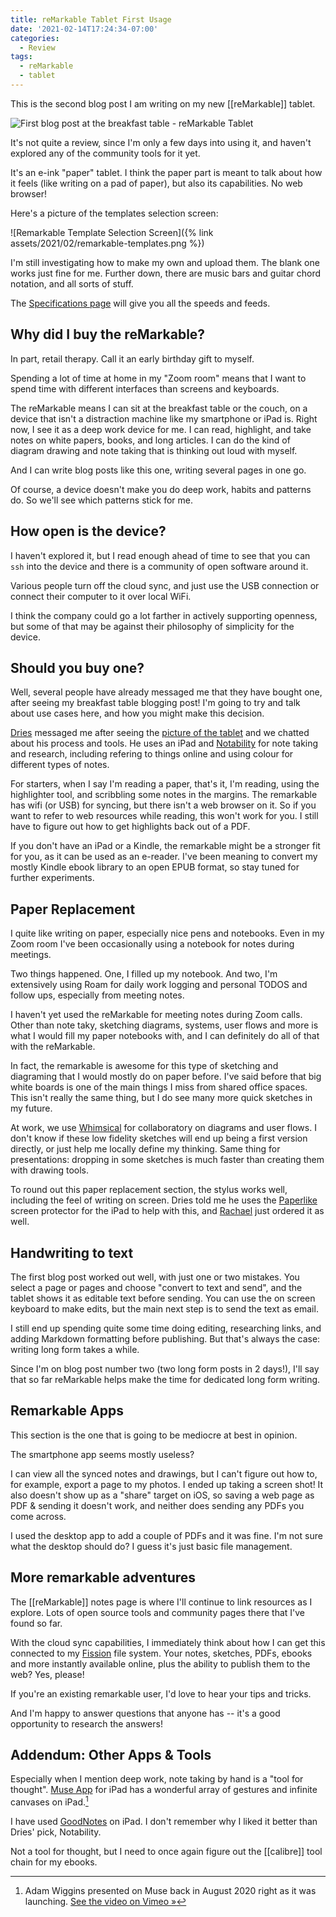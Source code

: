 ```yaml
---
title: reMarkable Tablet First Usage
date: '2021-02-14T17:24:34-07:00'
categories:
  - Review
tags:
  - reMarkable
  - tablet
---
```

This is the second blog post I am writing on my new [[reMarkable]] tablet. 

![First blog post at the breakfast table - reMarkable Tablet](https://blog.bmannconsulting.com/uploads/2021/850c830ed2.jpg)

It's not quite a review, since I'm only a few days into using it, and haven't explored any of the community tools for it yet.

It's an e-ink "paper" tablet. I think the paper part is meant to talk about how it feels (like writing on a pad of paper), but also its capabilities. No web browser!

Here's a picture of the templates selection screen:

![Remarkable Template Selection Screen]({% link assets/2021/02/remarkable-templates.png %})

I'm still investigating how to make my own and upload them. The blank one works just fine for me. Further down, there are music bars and guitar chord notation, and all sorts of stuff.

The [Specifications page](https://remarkable.com/#Specifications) will give you all the speeds and feeds.
 
## Why did I buy the reMarkable?

In part, retail therapy. Call it an early birthday gift to myself. 

Spending a lot of time at home in my "Zoom room" means that I want to spend time with different interfaces than screens and keyboards.

The reMarkable means I can sit at the breakfast table or the couch, on a device that isn't a distraction machine like my smartphone or iPad is. Right now, I see it as a deep work device for me. I can read, highlight, and take notes on white papers, books, and long articles. I can do the kind of diagram drawing and note taking that is thinking out loud with myself.


And I can write blog posts like this one, writing several pages in one go.

Of course, a device doesn't make you do deep work, habits and patterns do. So we'll see which patterns stick for me.

## How open is the device?

I haven't explored it, but I read enough ahead of time to see that you can `ssh` into the device and there is a community of open software around it.

Various people turn off the cloud sync, and just use the USB connection or connect their computer to it over local WiFi.

I think the company could go a lot farther in actively supporting openness, but some of that may be against their philosophy of simplicity for the device.

## Should you buy one?

Well, several people have already messaged me that they have bought one, after seeing my breakfast table blogging post! I'm going to try and talk about use cases here, and how you might make this decision.

[Dries](https://dri.es) messaged me after seeing the [picture of the tablet](https://blog.bmannconsulting.com/2021/02/13/sitting-at-the.html) and we chatted about his process and tools. He uses an iPad and [Notability](https://www.gingerlabs.com) for note taking and research, including refering to things online and using colour for different types of notes.

For starters, when I say I'm reading a paper, that's it, I'm reading, using the highlighter tool, and scribbling some notes in the margins. The remarkable has wifi (or USB) for syncing, but there isn't a web browser on it. So if you want to refer to web resources while reading, this won't work for you. I still have to figure out how to get highlights back out of a PDF.

If you don't have an iPad or a Kindle, the remarkable might be a stronger fit for you, as it can be used as an e-reader. I've been meaning to convert my mostly Kindle ebook library to an open EPUB format, so stay tuned for further experiments.

## Paper Replacement

I quite like writing on paper, especially nice pens and notebooks. Even in my Zoom room I've been occasionally using a notebook for notes during meetings.

Two things happened. One, I filled up my notebook. And two, I'm extensively using Roam for daily work logging and personal TODOS and follow ups, especially from meeting notes.

I haven't yet used the reMarkable for meeting notes during Zoom calls. Other than note taky, sketching diagrams, systems, user flows and more is what I would fill my paper notebooks with, and I can definitely do all of that with the reMarkable.

In fact, the remarkable is awesome for this type of sketching and diagraming that I would mostly do on paper before. I've said before that big white boards is one of the main things I miss from shared office spaces. This isn't really the same thing, but I do see many more quick sketches in my future.

At work, we use [Whimsical](https://whimsical.com) for collaboratory on diagrams and user flows. I don't know if these low fidelity sketches will end up being a first version directly, or just help me locally define my thinking. Same thing for presentations: dropping in some sketches is much faster than creating them with drawing tools.

To round out this paper replacement section, the stylus works well, including the feel of writing on screen. Dries told me he uses the [Paperlike](https://paperlike.com/) screen protector for the iPad to help with this, and [Rachael](https://rachaelashe.com) just ordered it as well.

## Handwriting to text

The first blog post worked out well, with just one or two mistakes. You select a page or pages and choose "convert to text and send", and the tablet shows it as editable text before sending. You can use the on screen keyboard to make edits, but the main next step is to send the text as email.

I still end up spending quite some time doing editing, researching links, and adding Markdown formatting before publishing. But that's always the case: writing long form takes a while.

Since I'm on blog post number two (two long form posts in 2 days!), I'll say that so far reMarkable helps make the time for dedicated long form writing.

## Remarkable Apps

This section is the one that is going to be mediocre at best in opinion.

The smartphone app seems mostly useless?

I can view all the synced notes and drawings, but I can't figure out how to, for example, export a page to my photos. I ended up taking a screen shot! It also doesn't show up as a "share" target on iOS, so saving a web page as PDF & sending it doesn't work, and neither does sending any PDFs you come across.

I used the desktop app to add a couple of PDFs and it was fine. I'm not sure what the desktop should do? I guess it's just basic file management.

## More remarkable adventures

The [[reMarkable]] notes page is where I'll continue to link resources as I explore. Lots of open source tools and community pages there that I've found so far.

With the cloud sync capabilities, I immediately think about how I can get this connected to my [Fission](https://fission.codes) file system. Your notes, sketches, PDFs, ebooks and more instantly available online, plus the ability to publish them to the web? Yes, please!

If you're an existing remarkable user, I'd love to hear your tips and tricks.

And I'm happy to answer questions that anyone has -- it's a good opportunity to research the answers!

## Addendum: Other Apps & Tools

Especially when I mention deep work, note taking by hand is a "tool for thought". [Muse App](https://museapp.com) for iPad has a wonderful array of gestures and infinite canvases on iPad.[^musevideo]

[^musevideo]: Adam Wiggins presented on Muse back in August 2020 right as it was launching. [See the video on Vimeo »](https://vimeo.com/479944545)

I have used [GoodNotes](https://www.goodnotes.com) on iPad. I don't remember why I liked it better than Dries' pick, Notability.

Not a tool for thought, but I need to once again figure out the [[calibre]] tool chain for my ebooks.





